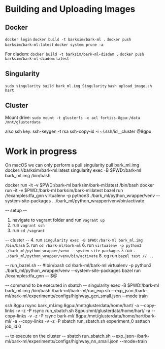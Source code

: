 # Building and Uploading Images

## Docker
`docker login`
`docker build -t barksim/bark-ml .`
`docker push barksim/bark-ml:latest`
`docker system prune -a`

For diadem:
`docker build -t barksim/bark-ml-diadem .`
`docker push barksim/bark-ml-diadem:latest`


## Singularity
`sudo singularity build bark_ml.img Singularity`
`bash upload_image.sh hart`

## Cluster
Mount drive:
`sudo mount -t glusterfs -o acl fortiss-8gpu:/data /mnt/glusterdata`

also ssh key:
ssh-keygen -t rsa
ssh-copy-id -i ~/.ssh/id_<user>_cluster <user>@8gpu


# Work in progress
On macOS we can only perform a pull
singularity pull bark_ml.img docker://barksim/bark-ml:latest
singularity exec -B $PWD:/bark-ml bark_ml.img /bin/bash

docker run -it -v $PWD:/bark-ml barksim/bark-ml:latest /bin/bash
docker run -it -v $PWD:/bark-ml barksim/bark-ml:latest bazel run //examples:tfa_gnn
virtualenv -p python3 ./bark_ml/python_wrapper/venv --system-site-packages
. ./bark_ml/python_wrapper/venv/bin/activate


-- setup --
1. navigate to vagrant folder and run `vagrant up`
2. run `vagrant ssh`
3. run `cd /vagrant`

-- cluster --
4. run `singularity exec -B $PWD:/bark-ml bark_ml.img /bin/bash`
5. run  `cd /bark-ml/bark-ml`
6. run `virtualenv -p python3 ./bark_ml/python_wrapper/venv --system-site-packages`
7. run `. ./bark_ml/python_wrapper/venv/bin/activate`
8. eg run `bazel test //...`

-- run_bazel.sh --
#!bin/bash
cd /bark-ml/bark-ml
virtualenv -p python3 ./bark_ml/python_wrapper/venv --system-site-packages
bazel run //examples:tfa_gnn -- $@

-- command to be executed in sbatch --
singularity exec -B $PWD:/bark-ml bark_ml.img /bin/bash /bark-ml/bark-ml/run_exp.sh --exp_json /bark-ml/bark-ml/experiments/configs/highway_gcn_small.json --mode train


ssh 8gpu
rsync bark_ml.img 8gpu:/mnt/glusterdata/home/hart/ -a --copy-links -v -z -P 
rsync run_sbatch.sh 8gpu:/mnt/glusterdata/home/hart/ -a --copy-links -v -z -P 
rsync bark-ml/ 8gpu:/mnt/glusterdata/home/hart/bark-ml/ -a --copy-links -v -z -P
sbatch run_sbatch.sh experiment_0
sattach job_id.0


-- to execute on the cluster --
sbatch run_sbatch.sh --exp_json=/bark-ml/bark-ml/experiments/configs/highway_nn_small.json --mode=train
